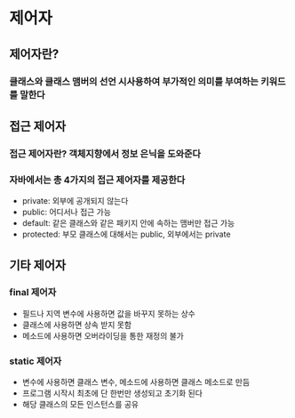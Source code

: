 # 제어자

## 제어자란?
### 클래스와 클래스 맴버의 선언 시사용하여 부가적인 의미를 부여하는 키워드를 말한다

## 접근 제어자
### 접근 제어자란? 객체지향에서 정보 은닉을 도와준다

### 자바에서는 총 4가지의 접근 제어자를 제공한다
* private: 외부에 공개되지 않는다
* public: 어디서나 접근 가능
* default: 같은 클래스와 같은 패키지 안에 속하는 맴버만 접근 가능
* protected: 부모 클래스에 대해서는 public, 외부에서는 private

## 기타 제어자
### final 제어자
* 필드나 지역 변수에 사용하면 값을 바꾸지 못하는 상수
* 클래스에 사용하면 상속 받지 못함
* 메소드에 사용하면 오버라이딩을 통한 재정의 불가

### static 제어자
* 변수에 사용하면 클래스 변수, 메소드에 사용하면 클래스 메소드로 만듬
* 프로그램 시작시 최초에 단 한번만 생성되고 초기화 된다
* 해당 클래스의 모든 인스턴스를 공유
